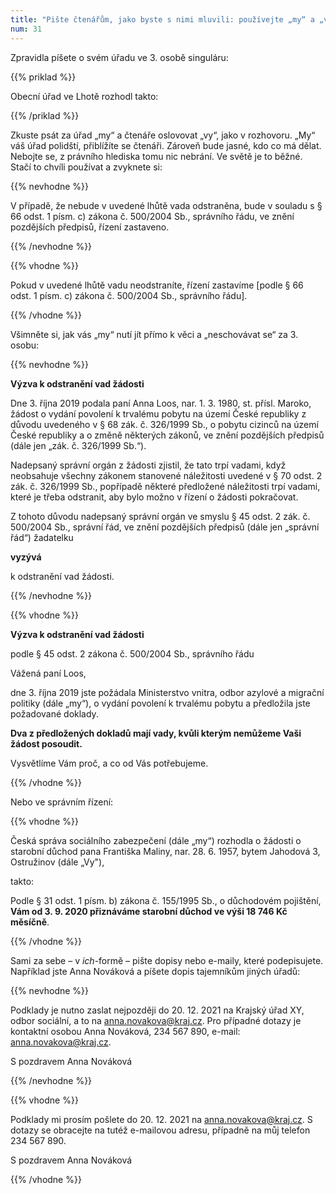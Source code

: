 ```yaml
---
title: "Pište čtenářům, jako byste s nimi mluvili: používejte „my“ a „vy“"
num: 31
---
```

Zpravidla píšete o svém úřadu ve 3. osobě singuláru:

{{% priklad %}}

Obecní úřad ve Lhotě rozhodl takto:

{{% /priklad %}}

Zkuste psát za úřad „my“ a čtenáře oslovovat „vy“, jako v rozhovoru. „My“ váš úřad polidští, přiblížíte se čtenáři. Zároveň bude jasné, kdo co má dělat. Nebojte se, z právního hlediska tomu nic nebrání. Ve světě je to běžné. Stačí to chvíli používat a zvyknete si:

{{% nevhodne %}}

V případě, že nebude v uvedené lhůtě vada odstraněna, bude v souladu s § 66 odst. 1 písm. c) zákona č. 500/2004 Sb., správního řádu, ve znění pozdějších předpisů, řízení zastaveno.

{{% /nevhodne %}}

{{% vhodne %}}

Pokud v uvedené lhůtě vadu neodstraníte, řízení zastavíme \[podle § 66 odst. 1 písm. c) zákona č. 500/2004 Sb., správního řádu].

{{% /vhodne %}}

Všimněte si, jak vás „my“ nutí jít přímo k věci a „neschovávat se“ za 3. osobu:

{{% nevhodne %}}

**Výzva k odstranění vad žádosti**

Dne 3. října 2019 podala paní Anna Loos, nar. 1. 3. 1980, st. přísl. Maroko, žádost o vydání povolení k trvalému pobytu na území České republiky z důvodu uvedeného v § 68 zák. č. 326/1999 Sb., o pobytu cizinců na území České republiky a o změně některých zákonů, ve znění pozdějších předpisů (dále jen „zák. č. 326/1999 Sb.“).

Nadepsaný správní orgán z žádosti zjistil, že tato trpí vadami, když neobsahuje všechny zákonem stanovené náležitosti uvedené v § 70 odst. 2 zák. č. 326/1999 Sb., popřípadě některé předložené náležitosti trpí vadami, které je třeba odstranit, aby bylo možno v řízení o žádosti pokračovat.

Z tohoto důvodu nadepsaný správní orgán ve smyslu § 45 odst. 2 zák. č. 500/2004 Sb., správní řád, ve znění pozdějších předpisů (dále jen „správní řád“) žadatelku

**vyzývá**

k odstranění vad žádosti.

{{% /nevhodne %}}

{{% vhodne %}}

**Výzva k odstranění vad žádosti**

podle § 45 odst. 2 zákona č. 500/2004 Sb., správního řádu

Vážená paní Loos,

dne 3. října 2019 jste požádala Ministerstvo vnitra, odbor azylové a migrační politiky (dále „my“), o vydání povolení k trvalému pobytu a předložila jste požadované doklady.

**Dva z předložených dokladů mají vady, kvůli kterým nemůžeme Vaši žádost posoudit.**

Vysvětlíme Vám proč, a co od Vás potřebujeme.

{{% /vhodne %}}

Nebo ve správním řízení:

{{% vhodne %}}

Česká správa sociálního zabezpečení (dále „my“) rozhodla o žádosti o starobní důchod pana Františka Maliny, nar. 28. 6. 1957, bytem Jahodová 3, Ostružinov (dále „Vy"),

takto:

Podle § 31 odst. 1 písm. b) zákona č. 155/1995 Sb., o důchodovém pojištění, **Vám od 3. 9. 2020 přiznáváme starobní důchod ve výši 18 746 Kč měsíčně**.

{{% /vhodne %}}

Sami za sebe – v *ich*-formě – pište dopisy nebo e-maily, které podepisujete. Například jste Anna Nováková a píšete dopis tajemníkům jiných úřadů:

{{% nevhodne %}}

Podklady je nutno zaslat nejpozději do 20. 12. 2021 na Krajský úřad XY, odbor sociální, a to na anna.novakova@kraj.cz. Pro případné dotazy je kontaktní osobou Anna Nováková, 234 567 890, e-mail: anna.novakova@kraj.cz.

S pozdravem Anna Nováková

{{% /nevhodne %}}

{{% vhodne %}}

Podklady mi prosím pošlete do 20. 12. 2021 na anna.novakova@kraj.cz. S dotazy se obracejte na tutéž e-mailovou adresu, případně na můj telefon 234 567 890.

S pozdravem Anna Nováková

{{% /vhodne %}}